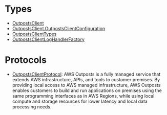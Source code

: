 # Types

  - [OutpostsClient](/aws-sdk-swift/reference/0.x/AWSOutposts/OutpostsClient)
  - [OutpostsClient.OutpostsClientConfiguration](/aws-sdk-swift/reference/0.x/AWSOutposts/OutpostsClient_OutpostsClientConfiguration)
  - [OutpostsClientTypes](/aws-sdk-swift/reference/0.x/AWSOutposts/OutpostsClientTypes)
  - [OutpostsClientLogHandlerFactory](/aws-sdk-swift/reference/0.x/AWSOutposts/OutpostsClientLogHandlerFactory)

# Protocols

  - [OutpostsClientProtocol](/aws-sdk-swift/reference/0.x/AWSOutposts/OutpostsClientProtocol):
    AWS Outposts is a fully managed service that extends AWS infrastructure, APIs, and tools
    to customer premises. By providing local access to AWS managed infrastructure, AWS Outposts
    enables customers to build and run applications on premises using the same programming
    interfaces as in AWS Regions, while using local compute and storage resources for lower
    latency and local data processing needs.
